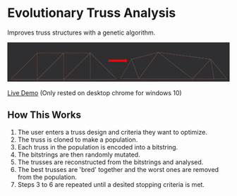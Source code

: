 # Evolutionary Truss Analysis
Improves truss structures with a genetic algorithm.

![alt text](https://github.com/jb-c/trussevolution/blob/master/Media/readmepic.png "Before and After")

[Live Demo](https://www.google.com) (Only rested on desktop chrome for windows 10)

## How This Works
1. The user enters a truss design and criteria they want to optimize.
2. The truss is cloned to make a population.
3. Each truss in the population is encoded into a bitstring.
4. The bitstrings are then randomly mutated.
5. The trusses are reconstructed from the bitstrings and analysed.
6. The best trusses are 'bred' together and the worst ones are removed from the population.
7. Steps 3 to 6 are repeated until a desited stopping criteria is met.
